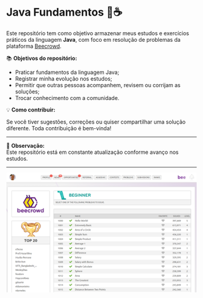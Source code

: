 # Java Fundamentos 🧠☕️

Este repositório tem como objetivo armazenar meus estudos e exercícios práticos da linguagem **Java**, com foco em resolução de problemas da plataforma [Beecrowd](https://www.beecrowd.com.br/).

📚 **Objetivos do repositório:**

- Praticar fundamentos da linguagem Java;
- Registrar minha evolução nos estudos;
- Permitir que outras pessoas acompanhem, revisem ou corrijam as soluções;
- Trocar conhecimento com a comunidade.

💡 **Como contribuir:**

Se você tiver sugestões, correções ou quiser compartilhar uma solução diferente. Toda contribuição é bem-vinda!

---

📌 **Observação:**  
Este repositório está em constante atualização conforme avanço nos estudos.

---

![Banner do Projeto](src/img/javared.png)



